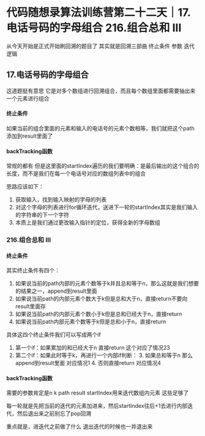 # 代码随想录算法训练营第二十二天｜17.电话号码的字母组合 216.组合总和 III

从今天开始是正式开始刷回溯的题目了 其实就是回溯三部曲 终止条件 参数 迭代逻辑

## 17.电话号码的字母组合

这道题挺有意思 它是对多个数组进行回溯组合，而且每个数组里面都需要抽出来一个元素进行组合

#### 终止条件

如果当前的组合里面的元素和输入的电话号的元素个数相等，我们就把这个path添加到result里面了


#### backTracking函数

常规的都有 但是这里面的startIndex遍历的我们要明确：是最后输出的这个组合的长度，而不是我们在每一个电话号对应的数组列表中的组合

思路应该如下：

1. 获取输入，找到输入映射的字母的列表
2. 对这个字母的列表进行for循环迭代，送进下一轮的startIndex其实是我们输入的字符串的下一个字符
3. 本质上是我们通过更改输入指针的定位，获得全新的字母数组


### 216.组合总和 III

#### 终止条件

其实终止条件有四个：

1. 如果说当前的path内部的元素个数等于k并且总和等于n，那么这就是我们想要的结果之一，append到result里面
2. 如果说当前path的内部元素个数大于k但是总和大于n，直接return不要向result里面存
3. 如果说当前path的内部元素个数小于k但是总和已经大于n，直接return
4. 如果说当前path内部元素个数等于k但是总和小于n，直接return

具体这四个终止条件我们可以写成两个if

1. 第一个if：如果累加的和已经大于n 直接return 这个对应了情况23
2. 第二个if：如果此时等于k，再进行一个内部if判断：
   3. 如果总和等于n 那么append到result里面 对应情况1
   4. 否则直接return 对应情况4


#### backTracking函数

需要的参数肯定是n k path result startIndex用来迭代数组内元素 这些足够了

每一轮就是先把当前的迭代的元素加进来，然后startIndex往后+1去进行内部迭代，然后退出来之前别忘了pop回溯

重点就是，进迭代之前做了什么 退出迭代的时候也一并退出来